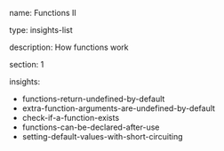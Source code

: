 name: Functions II

type: insights-list

description: How functions work

section: 1

insights:
  - functions-return-undefined-by-default
  - extra-function-arguments-are-undefined-by-default
  - check-if-a-function-exists
  - functions-can-be-declared-after-use
  - setting-default-values-with-short-circuiting
